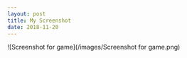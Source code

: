 ```yaml
---
layout: post
title: My Screenshot
date: 2018-11-20
---
```


![Screenshot for game](/images/Screenshot for game.png)
      
      
